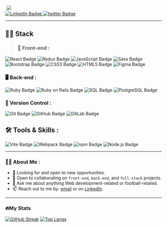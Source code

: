 <div id="header">
  <img src="https://komarev.com/ghpvc/?username=Timbar09&style=plastic&color=blueviolet" alt=""/>
  <img src="https://user-images.githubusercontent.com/90119799/226340136-35f3e2fd-8635-46b1-9d0d-bf1e09835117.jpg"/>
  
  <div id="badges">
    <a href="https://www.linkedin.com/in/miles09">
      <img src="https://img.shields.io/badge/LinkedIn-grey?style=for-the-badge&logo=linkedin&logoColor=white" alt="LinkedIn Badge"/>
    </a>
    <a href="https://twitter.com/Milez09">
      <img src="https://img.shields.io/badge/twitter-grey?style=for-the-badge&logo=twitter&logoColor=white" alt="twitter Badge"/>
    </a>
  </div>
</div>

---

## 👨‍💻 Stack
> ### 🎨 Front-end :

<div id="badges">
  <img src="https://img.shields.io/badge/React-20232A?style=for-the-badge&logo=react&logoColor=61DAFB" alt="React Badge"/>
  <img src="https://img.shields.io/badge/Redux-593D88?style=for-the-badge&logo=redux&logoColor=white" alt="Redux Badge"/>
   <img src="https://img.shields.io/badge/JavaScript-323330?style=for-the-badge&logo=javascript&logoColor=F7DF1E" alt="JavaScript Badge"/>
  <img src="https://img.shields.io/badge/Sass-CC6699?style=for-the-badge&logo=sass&logoColor=white" alt="Sass Badge"/>
  <img src="https://img.shields.io/badge/Bootstrap-563D7C?style=for-the-badge&logo=bootstrap&logoColor=white" alt="Bootstrap Badge"/>
  <img src="https://img.shields.io/badge/CSS3-1572B6?style=for-the-badge&logo=css3&logoColor=white" alt="CSS3 Badge"/>
  <img src="https://img.shields.io/badge/HTML5-E34F26?style=for-the-badge&logo=html5&logoColor=white" alt="HTML5 Badge"/>
  <img src="https://img.shields.io/badge/Figma-F24E1E?style=for-the-badge&logo=figma&logoColor=white" alt="Figma Badge"/>
</div>

### 🖥️ Back-end :

<div>
  <img src="https://img.shields.io/badge/Ruby-CC342D?style=for-the-badge&logo=ruby&logoColor=white" alt="Ruby Badge"/>
  <img src="https://img.shields.io/badge/Ruby on Rails-CC0000?style=for-the-badge&logo=ruby-on-rails&logoColor=white" alt="Ruby on Rails Badge"/>
  <img src="https://img.shields.io/badge/SQL-4479A1?style=for-the-badge&logo=sql&logoColor=white" alt="SQL Badge"/>
  <img src="https://img.shields.io/badge/PostgreSQL-336791?style=for-the-badge&logo=postgresql&logoColor=white" alt="PostgreSQL Badge"/>
</div>

### 🔄 Version Control :

<div>
   <img src="https://img.shields.io/badge/GIT-E44C30?style=for-the-badge&logo=git&logoColor=white" alt="Git Badge"/>
  <img src="https://img.shields.io/badge/GitHub-100000?style=for-the-badge&logo=github&logoColor=white" alt="GitHub Badge"/>
  <img src="https://img.shields.io/badge/GitLab-330F63?style=for-the-badge&logo=gitlab&logoColor=white" alt="GitLab Badge"/>
</div>

## 🛠️ Tools & Skills :

<div>
  <img src="https://img.shields.io/badge/Vite-B73BFE?style=for-the-badge&logo=vite&logoColor=FFD62E" alt="Vite Badge"/>
  <img src="https://img.shields.io/badge/Webpack-8DD6F9?style=for-the-badge&logo=Webpack&logoColor=white" alt="Webpack Badge"/>
  <img src="https://img.shields.io/badge/npm-CB3837?style=for-the-badge&logo=npm&logoColor=white" alt="npm Badge"/>
  <img src="https://img.shields.io/badge/Node.js-339933?style=for-the-badge&logo=nodedotjs&logoColor=white" alt="Node.js Badge"/>
</div>

---

### :man_technologist: About Me :

<!-- - 🌱 I am currently learning `Software Development` at [Microverse](https://www.microverse.org/). -->
- 🤔 Looking for and open to new opportunities.
- 👯 Open to collaborating on `front-end`, `back-end`, and `full-stack` projects.
- 💬 Ask me about anything Web development-related or football-related.
- 📫 Reach out to me by: [email](mailto:tshipimontsho@gmail.com) or on [LinkedIn](https://www.linkedin.com/in/miles-mosweu09).

---

### 🔥My Stats

[![GitHub Streak](http://github-readme-streak-stats.herokuapp.com?user=Timbar09&theme=chartreuse-dark&hide_border=true&date_format=j%2Fn%5B%2FY%5D&background=DD272700)](https://git.io/streak-stats)
[![Top Langs](https://github-readme-stats.vercel.app/api/top-langs/?username=Timbar09&layout=compact&theme=vision-friendly-dark)](https://github.com/anuraghazra/github-readme-stats)



